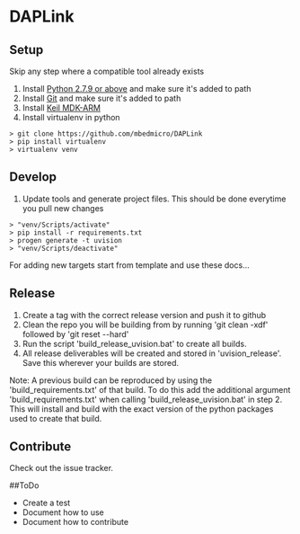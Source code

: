 # DAPLink

## Setup
Skip any step where a compatible tool already exists

1. Install [Python 2.7.9 or above](https://www.python.org/downloads/) and make sure it's added to path
2. Install [Git](https://git-scm.com/downloads) and make sure it's added to path
3. Install [Keil MDK-ARM](https://www.keil.com/download/product/)
4. Install virtualenv in python

```
> git clone https://github.com/mbedmicro/DAPLink
> pip install virtualenv
> virtualenv venv
```

## Develop
1. Update tools and generate project files. This should be done everytime you pull new changes
```
> "venv/Scripts/activate"
> pip install -r requirements.txt
> progen generate -t uvision
> "venv/Scripts/deactivate"
```

For adding new targets start from template and use these docs...

## Release
1. Create a tag with the correct release version and push it to github
2. Clean the repo you will be building from by running 'git clean -xdf' followed by 'git reset --hard'
3. Run the script 'build_release_uvision.bat' to create all builds.
4. All release deliverables will be created and stored in 'uvision_release'.  Save this wherever your builds are stored.

Note: A previous build can be reproduced by using the 'build_requirements.txt' of that build.
To do this add the additional argument 'build_requirements.txt' when calling 'build_release_uvision.bat' in step 2.
This will install and build with the exact version of the python packages used to create that build.

## Contribute
Check out the issue tracker.

##ToDo
- Create a test
- Document how to use
- Document how to contribute
